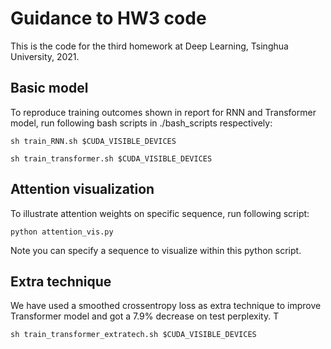<!--
 * @Author: your name
 * @Date: 2021-05-23 09:50:25
 * @LastEditTime: 2021-05-23 10:58:30
 * @LastEditors: Please set LastEditors
 * @Description: In User Settings Edit
 * @FilePath: /dl_2021_hw3/dl_2021_hw3/README.md
-->
# Guidance to HW3 code
This is the code for the third homework at Deep Learning, Tsinghua University, 2021.

## Basic model
To reproduce training outcomes shown in report for RNN and Transformer model, run following bash scripts in ./bash_scripts respectively:

    sh train_RNN.sh $CUDA_VISIBLE_DEVICES
    
    sh train_transformer.sh $CUDA_VISIBLE_DEVICES
    

## Attention visualization
To illustrate attention weights on specific sequence, run following script:

    python attention_vis.py

Note you can specify a sequence to visualize within this python script.

## Extra technique
We have used a smoothed crossentropy loss as extra technique to improve Transformer model and got a 7.9% decrease on test perplexity. T

    sh train_transformer_extratech.sh $CUDA_VISIBLE_DEVICES


